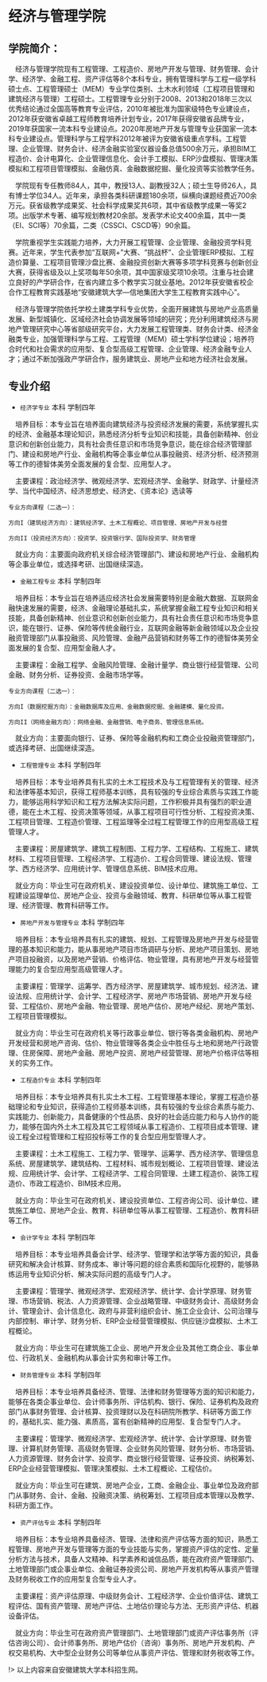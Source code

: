 # 经济与管理学院

## 学院简介：

&emsp;经济与管理学院现有工程管理、工程造价、房地产开发与管理、财务管理、会计学、经济学、金融工程、资产评估等8个本科专业，拥有管理科学与工程一级学科硕士点、工程管理硕士（MEM）专业学位类别、土木水利领域（工程项目管理和建筑经济与管理）工程硕士。工程管理专业分别于2008、2013和2018年三次以优秀结论通过全国高等教育专业评估，2010年被批准为国家级特色专业建设点，2012年获安徽省卓越工程师教育培养计划专业，2017年获得安徽省品牌专业，2019年获国家一流本科专业建设点。2020年房地产开发与管理专业获国家一流本科专业建设点。管理科学与工程学科2012年被评为安徽省级重点学科。工程管理、企业管理、财务会计、经济金融实验室仪器设备总值500余万元，承担BIM工程造价、会计电算化、企业管理信息化、会计手工模拟、ERP沙盘模拟、管理决策模拟和工程项目管理模拟、金融仿真、金融数据挖掘、量化投资等实验教学任务。

&emsp;学院现有专任教师84人，其中，教授13人、副教授32人；硕士生导师26人，具有博士学位34人。近年来，承担各类科研课题180余项，纵横向课题经费近700余万元。获省级教学成果奖、社会科学成果奖共6项，其中省级教学成果一等奖2项。出版学术专著、编写规划教材20余部。发表学术论文400余篇，其中一类（EI、SCI等）70余篇，二类（CSSCI、CSCD等）90余篇。

&emsp;学院重视学生实践能力培养，大力开展工程管理、企业管理、金融投资学科竞赛。近年来，学生代表参加“互联网+”大赛、“挑战杯”、企业管理ERP模拟、工程造价算量、工程项目管理沙盘比赛、金融投资创新大赛等多项学科竞赛与创新创业大赛，获得省级及以上奖项每年50余项，其中国家级奖项10余项。注重与社会建立良好的产学研合作，在省内建立多个教学实习就业基地。2012年获安徽省校企合作工程教育实践基地“安徽建筑大学—信地集团大学生工程教育实践中心”。

&emsp;经济与管理学院依托学校土建类学科专业优势，全面开展建筑与房地产业高质量发展、新型城镇化、区域经济社会协调发展等领域的研究；充分利用建筑经济与房地产管理研究中心等省部级研究平台，大力发展工程管理类、财务会计类、经济金融类专业，加强管理科学与工程、工程管理（MEM）硕士学科学位建设；培养符合时代和社会需求的应用型、复合型高级工程管理、企业管理、经济金融专业人才；通过不断加强政产学研合作，服务建筑业、房地产业和地方经济社会发展。

## 专业介绍

- `经济学专业`  本科  学制四年

&emsp;培养目标：本专业旨在培养面向建筑经济与投资经济发展的需要，系统掌握扎实的经济、金融基本理论知识，熟悉经济分析专业知识和技能，具备创新精神、创业意识和创新创业能力，具有社会责任意识和市场竞争意识，能在综合经济管理部门、建设和房地产行业、金融机构等企事业单位从事投融资、经济分析、经济预测等工作的德智体美劳全面发展的复合型、应用型人才。

&emsp;主要课程：政治经济学、微观经济学、宏观经济学、金融学、财政学、计量经济学、当代中国经济、经济思想史、经济史、《资本论》选读等

    专业方向课程（二选一）：

    方向I（建筑经济方向）：建筑经济学、土木工程概论、项目管理、房地产开发与经营

    方向II（投资经济方向）：投资学、投资银行学、国际投资学、财务管理

&emsp;就业方向：主要面向政府机关综合经济管理部门、建设和房地产行业、金融机构等企事业单位，或选择考研、出国继续深造。

- `金融工程专业`  本科  学制四年

&emsp;培养目标：本专业旨在培养适应经济社会发展需要特别是金融大数据、互联网金融快速发展的需要，经济、金融理论基础扎实，系统掌握金融工程专业知识和相关技能，具备创新精神、创业意识和创新创业能力，具有社会责任意识和市场竞争意识，能在银行、证券、保险等传统金融行业，互联网金融等新金融领域以及企业投融资管理部门从事投融资、风险管理、金融产品营销和财务等工作的德智体美劳全面发展的复合型、应用型金融人才。

&emsp;主要课程：金融工程学、金融风险管理、金融计量学、商业银行经营管理、公司金融、财务分析、证券投资、金融市场学等。

    专业方向课程（二选一）：

    方向I（数据挖掘方向）：金融数据库及应用、金融数据挖掘、金融建模、量化投资。

    方向II（网络金融方向）：网络金融、金融营销、电子商务、管理信息系统。

&emsp;就业方向：主要面向银行、证券、保险等金融机构和工商企业投融资管理部门，或选择考研、出国继续深造。

- `工程管理专业`  本科  学制四年

&emsp;培养目标：本专业培养具有扎实的土木工程技术及与工程管理有关的管理、经济和法律等基本知识，获得工程师基本训练，具有较强的专业综合素质与实践工作能力，能够运用科学知识和工程方法解决实际问题，工作积极并具有强烈的职业道德，能在土木工程、投资决策等领域，从事工程项目可行性分析、工程投资决策、工程项目管理、工程造价管理、工程监理等全过程工程管理工作的应用型高级工程管理人才。

&emsp;主要课程：房屋建筑学、建筑工程制图、工程力学、工程结构、工程施工、建筑材料、工程项目管理、工程经济学、工程造价、工程合同管理、建设法规、管理学、西方经济学、应用统计学、管理信息系统、BIM技术应用。

&emsp;就业方向：毕业生可在政府机关、建设投资单位、设计单位、建筑施工单位、工程建设监理单位、房地产企业、投资与金融领域、教育、科研单位等从事工程管理、经济管理、教育科研等工作。

- `房地产开发与管理专业`  本科  学制四年

&emsp;培养目标：本专业培养具有扎实的建筑、规划、工程管理及房地产开发与经营管理的基本知识和能力，能从事房地产项目市场调研与分析、房地产项目策划、房地产项目投融资，以及房地产营销、价格评估、物业管理，具有房地产开发与经营管理能力的复合型应用型高级管理人才。

&emsp;主要课程：管理学、运筹学、西方经济学、房屋建筑学、城市规划、经济法、建设法规、应用统计学、会计学、工程经济学、房地产市场营销、房地产开发与经营、工程估价、房地产金融、物业管理、房地产估价、房地产经纪、房地产策划、工程项目管理模拟。

&emsp;就业方向：毕业生可在政府机关等行政事业单位、银行等各类金融机构、房地产开发经营和房地产咨询、估价、物业管理等各类企业中胜任与土地和房地产行政管理、住房保障、房地产金融、房地产投资、房地产经营管理、房地产价格评估等相关的实务工作。

- `工程造价专业`  本科  学制四年

&emsp;培养目标：本专业培养具有扎实土木工程、工程管理基本理论，掌握工程造价基础理论和专业知识，获得造价工程师基本训练，具有较强的专业综合素质与能力、实践能力、创新能力，具备健康的个性品质、良好的社会适应能力和与人协作的能力，能够在国内外土木工程及其它工程领域从事工程造价、工程项目成本管理、建设工程全过程管理和工程招投标等工作的复合型应用型管理人才。

&emsp;主要课程：土木工程施工、工程力学、管理学、运筹学、西方经济学、管理信息系统、房屋建筑学、建筑结构、工程材料、城市规划概论、工程项目管理、建设法规、应用统计学、会计学、工程经济学、工程合同管理、土建工程造价、装饰工程造价、市政工程造价、BIM技术应用。

&emsp;就业方向：毕业生可在政府机关、建设投资单位、工程咨询公司、设计单位、建筑施工单位、房地产企业、教育、科研单位等从事工程管理、工程造价、教育科研等工作。

- `会计学专业`  本科  学制四年

&emsp;培养目标：本专业培养具备会计学、经济学、管理学和法学等方面的知识，具备研究和解决会计核算、财务成本、审计等问题的综合素质和国际化视野的，能够熟练运用专业知识分析、解决实际问题的高级专门人才。

&emsp;主要课程：管理学、微观经济学、宏观经济学、统计学、会计学原理、财务管理、市场营销、税法、人力资源管理、企业战略管理、中级财务会计、高级财务会计、管理会计、会计信息化、政府与非营利组织会计、施工企业会计、公司治理与内部控制、审计学、财务分析、ERP企业经营管理模拟、供应链沙盘模拟、土木工程概论。

&emsp;就业方向：毕业生可在建筑施工企业、房地产开发企业及其他工商企业、事业单位、行政机关、金融机构从事会计实务和审计等工作。

- `财务管理专业`  本科  学制四年

&emsp;培养目标：本专业培养具备经济、管理、法律和财务管理等方面的知识和能力，能够在各类企事业单位、会计师事务所、评估机构、银行、保险、证券机构及政府部门从事财务管理、会计核算、投资理财以及在科研院所教学、科研等方面工作的，基础扎实、能力强、素质高，富有创新精神的应用型、复合型专门人才。

&emsp;主要课程：管理学、微观经济学、宏观经济学、统计学、会计学原理、财务管理、计算机财务管理、高级财务管理、企业财务风险管理、财务分析、市场营销、人力资源管理、财务会计学、投资学、商业银行经营管理、证券投资、纳税筹划、ERP企业经营管理模拟、管理决策模拟、土木工程概论、工程估价。

&emsp;就业方向：毕业生可在建筑、房地产企业，工商、金融企业、事业单位及政府部门从事财务、会计、金融、投融资决策、纳税筹划、工程项目成本管理以及教学、科研方面工作。

- `资产评估专业`  本科  学制四年

&emsp;培养目标：本专业培养具备经济、管理、法律和资产评估等方面的知识，熟悉工程管理、房地产开发与管理等方面的专业技能与实务，掌握资产评估的定性、定量分析方法与技术，具备人文精神、科学素养和诚信品质，能在政府资产管理部门、土地管理部门或企事业单位、金融证券投资公司、房地产开发机构等从事资产管理及财务税收工作的应用型复合型专业人才。

&emsp;主要课程：资产评估原理、中级财务会计、工程经济学、企业价值评估、建筑工程评估、国有资产管理、房地产评估、土地估价理论与方法、无形资产评估、机器设备评估。

&emsp;就业方向：毕业生可在政府资产管理部门、土地管理部门或资产评估事务所（评估咨询公司）、会计师事务所、房地产估价（咨询）事务所、房地产开发机构、产权交易机构、大中型企业财务公司等单位从事资产评估、管理和财务税收等工作。

!> 以上内容来自安徽建筑大学本科招生网。
